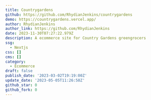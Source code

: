 ```yaml
---
title: Countrygardens
github: https://github.com/RhydianJenkins/countrygardens
demo: https://countrygardens.vercel.app/
author: RhydianJenkins
author_link: https://github.com/RhydianJenkins
date: 2023-11-30T07:27:22.979Z
description: A ecommerce site for Country Gardens greengrocers
ssg:
  - Nextjs
css: []
cms: []
category:
  - Ecommerce
draft: false
publish_date: '2023-03-02T19:19:00Z'
update_date: '2023-05-05T11:26:58Z'
github_star: 0
github_fork: 0
---
```

